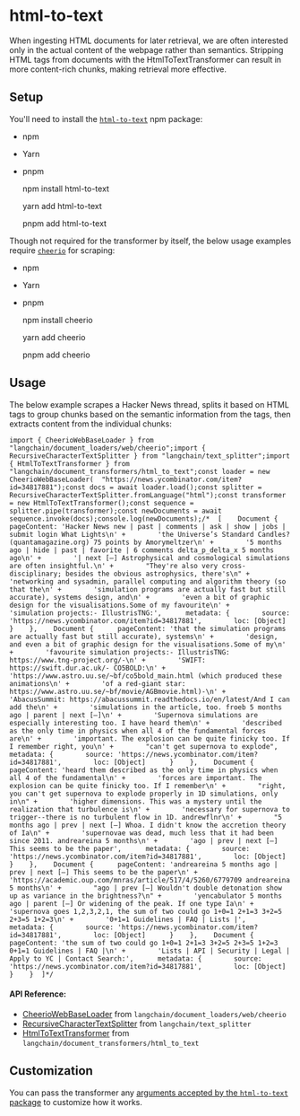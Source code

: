 html-to-text
============

When ingesting HTML documents for later retrieval, we are often interested only in the actual content of the webpage rather than semantics. Stripping HTML tags from documents with the HtmlToTextTransformer can result in more content-rich chunks, making retrieval more effective.

Setup[](#setup "Direct link to Setup")
---------------------------------------

You'll need to install the [`html-to-text`](https://www.npmjs.com/package/html-to-text) npm package:

*   npm
*   Yarn
*   pnpm

    npm install html-to-text

    yarn add html-to-text

    pnpm add html-to-text

Though not required for the transformer by itself, the below usage examples require [`cheerio`](https://www.npmjs.com/package/cheerio) for scraping:

*   npm
*   Yarn
*   pnpm

    npm install cheerio

    yarn add cheerio

    pnpm add cheerio

Usage[](#usage "Direct link to Usage")
---------------------------------------

The below example scrapes a Hacker News thread, splits it based on HTML tags to group chunks based on the semantic information from the tags, then extracts content from the individual chunks:

    import { CheerioWebBaseLoader } from "langchain/document_loaders/web/cheerio";import { RecursiveCharacterTextSplitter } from "langchain/text_splitter";import { HtmlToTextTransformer } from "langchain/document_transformers/html_to_text";const loader = new CheerioWebBaseLoader(  "https://news.ycombinator.com/item?id=34817881");const docs = await loader.load();const splitter = RecursiveCharacterTextSplitter.fromLanguage("html");const transformer = new HtmlToTextTransformer();const sequence = splitter.pipe(transformer);const newDocuments = await sequence.invoke(docs);console.log(newDocuments);/*  [    Document {      pageContent: 'Hacker News new | past | comments | ask | show | jobs | submit login What Lights\n' +        'the Universe’s Standard Candles? (quantamagazine.org) 75 points by Amorymeltzer\n' +        '5 months ago | hide | past | favorite | 6 comments delta_p_delta_x 5 months ago\n' +        '| next [–] Astrophysical and cosmological simulations are often insightful.\n' +        "They're also very cross-disciplinary; besides the obvious astrophysics, there's\n" +        'networking and sysadmin, parallel computing and algorithm theory (so that the\n' +        'simulation programs are actually fast but still accurate), systems design, and\n' +        'even a bit of graphic design for the visualisations.Some of my favourite\n' +        'simulation projects:- IllustrisTNG:',      metadata: {        source: 'https://news.ycombinator.com/item?id=34817881',        loc: [Object]      }    },    Document {      pageContent: 'that the simulation programs are actually fast but still accurate), systems\n' +        'design, and even a bit of graphic design for the visualisations.Some of my\n' +        'favourite simulation projects:- IllustrisTNG: https://www.tng-project.org/-\n' +        'SWIFT: https://swift.dur.ac.uk/- CO5BOLD:\n' +        'https://www.astro.uu.se/~bf/co5bold_main.html (which produced these animations\n' +        'of a red-giant star: https://www.astro.uu.se/~bf/movie/AGBmovie.html)-\n' +        'AbacusSummit: https://abacussummit.readthedocs.io/en/latest/And I can add the\n' +        'simulations in the article, too. froeb 5 months ago | parent | next [–]\n' +        'Supernova simulations are especially interesting too. I have heard them\n' +        'described as the only time in physics when all 4 of the fundamental forces are\n' +        'important. The explosion can be quite finicky too. If I remember right, you\n' +        "can't get supernova to explode",      metadata: {        source: 'https://news.ycombinator.com/item?id=34817881',        loc: [Object]      }    },    Document {      pageContent: 'heard them described as the only time in physics when all 4 of the fundamental\n' +        'forces are important. The explosion can be quite finicky too. If I remember\n' +        "right, you can't get supernova to explode properly in 1D simulations, only in\n" +        'higher dimensions. This was a mystery until the realization that turbulence is\n' +        'necessary for supernova to trigger--there is no turbulent flow in 1D. andrewflnr\n' +        "5 months ago | prev | next [–] Whoa. I didn't know the accretion theory of Ia\n" +        'supernovae was dead, much less that it had been since 2011. andreareina 5 months\n' +        'ago | prev | next [–] This seems to be the paper',      metadata: {        source: 'https://news.ycombinator.com/item?id=34817881',        loc: [Object]      }    },    Document {      pageContent: 'andreareina 5 months ago | prev | next [–] This seems to be the paper\n' +        'https://academic.oup.com/mnras/article/517/4/5260/6779709 andreareina 5 months\n' +        "ago | prev [–] Wouldn't double detonation show up as variance in the brightness?\n" +        'yencabulator 5 months ago | parent [–] Or widening of the peak. If one type Ia\n' +        'supernova goes 1,2,3,2,1, the sum of two could go 1+0=1 2+1=3 3+2=5 2+3=5 1+2=3\n' +        '0+1=1 Guidelines | FAQ | Lists |',      metadata: {        source: 'https://news.ycombinator.com/item?id=34817881',        loc: [Object]      }    },    Document {      pageContent: 'the sum of two could go 1+0=1 2+1=3 3+2=5 2+3=5 1+2=3 0+1=1 Guidelines | FAQ |\n' +        'Lists | API | Security | Legal | Apply to YC | Contact Search:',      metadata: {        source: 'https://news.ycombinator.com/item?id=34817881',        loc: [Object]      }    }  ]*/

#### API Reference:

*   [CheerioWebBaseLoader](/docs/api/document_loaders_web_cheerio/classes/CheerioWebBaseLoader) from `langchain/document_loaders/web/cheerio`
*   [RecursiveCharacterTextSplitter](/docs/api/text_splitter/classes/RecursiveCharacterTextSplitter) from `langchain/text_splitter`
*   [HtmlToTextTransformer](/docs/api/document_transformers_html_to_text/classes/HtmlToTextTransformer) from `langchain/document_transformers/html_to_text`

Customization[](#customization "Direct link to Customization")
---------------------------------------------------------------

You can pass the transformer any [arguments accepted by the `html-to-text` package](https://www.npmjs.com/package/html-to-text) to customize how it works.